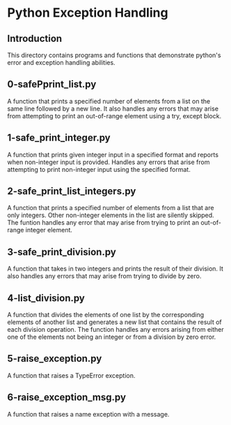 # Python Exception Handling

## Introduction

This directory contains programs and functions that demonstrate
python's error and exception handling abilities.

## 0-safePprint_list.py

A function that prints a specified number of elements from a list on the same
line followed by a new line. It also handles any errors that may arise from
attempting to print an out-of-range element using a try, except block.

## 1-safe_print_integer.py

A function that prints given integer input in a specified format and reports
when non-integer input is provided. Handles any errors that arise from
attempting to print non-integer input using the specified format.

## 2-safe_print_list_integers.py

A function that prints a specified number of elements from a list that are only
integers. Other non-integer elements in the list are silently skipped.
The funtion handles any error that may arise from trying to print an
out-of-range integer element.

## 3-safe_print_division.py

A function that takes in two integers and prints the result of their division.
It also handles any errors that may arise from trying to divide by zero.

## 4-list_division.py

A function that divides the elements of one list by the corresponding elements
of another list and generates a new list that contains the result of each
division operation. The function handles any errors arising from either one of
the elements not being an integer or from a division by zero error.

## 5-raise_exception.py

A function that raises a TypeError exception.

## 6-raise_exception_msg.py

A function that raises a name exception with a message.